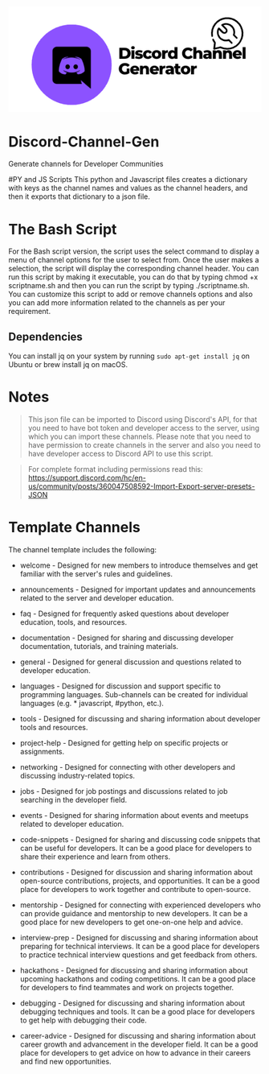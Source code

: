 ![Banner Text](https://github.com/jameschrisa/Discord-Channel-Gen/blob/main/discordgen.png "project banner" )

# Discord-Channel-Gen
Generate channels for Developer Communities

#PY and JS Scripts
This python and Javascript files creates a dictionary with keys as the channel names and values as the channel headers, and then it exports that dictionary to a json file. 

# The Bash Script

For the Bash script version, the script uses the select command to display a menu of channel options for the user to select from. Once the user makes a selection, the script will display the corresponding channel header. You can run this script by making it executable, you can do that by typing chmod +x scriptname.sh and then you can run the script by typing ./scriptname.sh. You can customize this script to add or remove channels options and also you can add more information related to the channels as per your requirement.

## Dependencies

You can install jq on your system by running ```sudo apt-get install jq``` on Ubuntu or brew install jq on macOS.


# Notes
> This json file can be imported to Discord using Discord's API, for that you need to have bot token and developer access to the server, using which you can import these channels. Please note that you need to have permission to create channels in the server and also you need to have developer access to Discord API to use this script.

> For complete format including permissions read this: https://support.discord.com/hc/en-us/community/posts/360047508592-Import-Export-server-presets-JSON


# Template Channels

The channel template includes the following:

* welcome - Designed for new members to introduce themselves and get familiar with the server's rules and guidelines.

* announcements - Designed for important updates and announcements related to the server and developer education.

* faq - Designed for frequently asked questions about developer education, tools, and resources.

* documentation - Designed for sharing and discussing developer documentation, tutorials, and training materials.

* general - Designed for general discussion and questions related to developer education.

* languages - Designed for discussion and support specific to programming languages. Sub-channels can be created for individual languages (e.g. * javascript, #python, etc.).

* tools - Designed for discussing and sharing information about developer tools and resources.

* project-help - Designed for getting help on specific projects or assignments.

* networking - Designed for connecting with other developers and discussing industry-related topics.

* jobs - Designed for job postings and discussions related to job searching in the developer field.

* events - Designed for sharing information about events and meetups related to developer education.

* code-snippets - Designed for sharing and discussing code snippets that can be useful for developers. It can be a good place for developers to share their experience and learn from others.

* contributions - Designed for discussion and sharing information about open-source contributions, projects, and opportunities. It can be a good place for developers to work together and contribute to open-source.

* mentorship - Designed for connecting with experienced developers who can provide guidance and mentorship to new developers. It can be a good place for new developers to get one-on-one help and advice.

* interview-prep - Designed for discussing and sharing information about preparing for technical interviews. It can be a good place for developers to practice technical interview questions and get feedback from others.

* hackathons - Designed for discussing and sharing information about upcoming hackathons and coding competitions. It can be a good place for developers to find teammates and work on projects together.

* debugging - Designed for discussing and sharing information about debugging techniques and tools. It can be a good place for developers to get help with debugging their code.

* career-advice - Designed for discussing and sharing information about career growth and advancement in the developer field. It can be a good place for developers to get advice on how to advance in their careers and find new opportunities.
